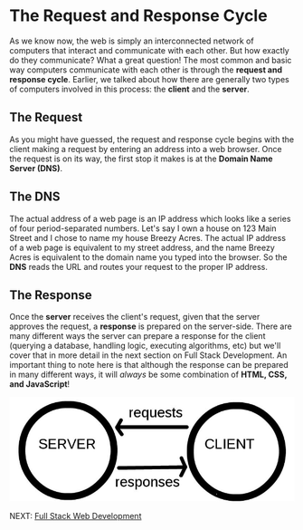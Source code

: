 # The Request and Response Cycle

As we know now, the web is simply an interconnected network of computers that interact and communicate with each other. But how exactly do they communicate? What a great question! The most common and basic way computers communicate with each other is through the **request and response cycle**. Earlier, we talked about how there are generally two types of computers involved in this process: the **client** and the **server**.

## The Request

As you might have guessed, the request and response cycle begins with the client making a request by entering an address into a web browser. Once the request is on its way, the first stop it makes is at the **Domain Name Server (DNS)**.

## The DNS

The actual address of a web page is an IP address which looks like a series of four period-separated numbers. Let's say I own a house on 123 Main Street and I chose to name my house Breezy Acres. The actual IP address of a web page is equivalent to my street address, and the name Breezy Acres is equivalent to the domain name you typed into the browser. So the **DNS** reads the URL and routes your request to the proper IP address.

## The Response

Once the **server** receives the client's request, given that the server approves the request, a **response** is prepared on the server-side. There are many different ways the server can prepare a response for the client (querying a database, handling logic, executing algorithms, etc) but we'll cover that in more detail in the next section on Full Stack Development. An important thing to note here is that although the response can be prepared in many different ways, it will _always_ be some combination of **HTML, CSS, and JavaScript**!

![Client Server](../images/client-server.jpg)

NEXT: [Full Stack Web Development](./full_stack.md)
